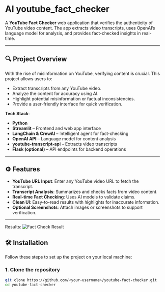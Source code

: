# AI youtube_fact_checker

A **YouTube Fact Checker** web application that verifies the authenticity of YouTube video content. The app extracts video transcripts, uses OpenAI’s language model for analysis, and provides fact-checked insights in real-time.

---

## 🔍 Project Overview

With the rise of misinformation on YouTube, verifying content is crucial. This project allows users to:

- Extract transcripts from any YouTube video.
- Analyze the content for accuracy using AI.
- Highlight potential misinformation or factual inconsistencies.
- Provide a user-friendly interface for quick verification.

**Tech Stack**:

- **Python**  
- **Streamlit** – Frontend and web app interface  
- **LangChain & CrewAI** – Intelligent agent for fact-checking  
- **OpenAI API** – Language model for content analysis  
- **youtube-transcript-api** – Extracts video transcripts  
- **Flask (optional)** – API endpoints for backend operations

---

## ⚙ Features

- **YouTube URL Input**: Enter any YouTube video URL to fetch the transcript.  
- **Transcript Analysis**: Summarizes and checks facts from video content.  
- **Real-time Fact Checking**: Uses AI models to validate claims.  
- **Clean UI**: Easy-to-read results with highlights for inaccurate information.  
- **Optional Screenshots**: Attach images or screenshots to support verification.  

---
Results:
![Fact Check Result](results/Screenshot1.png)

## 🛠 Installation

Follow these steps to set up the project on your local machine:

### 1. Clone the repository

```bash
git clone https://github.com/<your-username>/youtube-fact-checker.git
cd youtube-fact-checker
